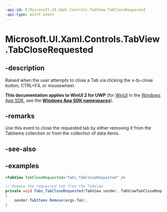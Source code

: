 ```yaml
---
-api-id: E:Microsoft.UI.Xaml.Controls.TabView.TabCloseRequested
-api-type: winrt event
---
```


# Microsoft.UI.Xaml.Controls.TabView.TabCloseRequested

<!--
public event Windows.Foundation.TypedEventHandler<Microsoft.UI.Xaml.Controls.TabView,Microsoft.UI.Xaml.Controls.TabViewTabCloseRequestedEventArgs> TabCloseRequested;
-->

## -description

Raised when the user attempts to close a Tab via clicking the x-to-close button, CTRL+F4, or mousewheel.

**This documentation applies to WinUI 2 for UWP** (for [WinUI](/windows/apps/winui/winui3/) in the [Windows App SDK](/windows/apps/windows-app-sdk/), see the **[Windows App SDK namespaces](/windows/windows-app-sdk/api/winrt/)**).

## -remarks

Use this event to close the requested tab by either removing it from the TabItems collection or from the collection of data items. 

## -see-also

## -examples

``` xml
<TabView TabCloseRequested="Tabs_TabCloseRequested" />
```

``` csharp
// Remove the requested tab from the TabView
private void Tabs_TabCloseRequested(TabView sender, TabViewTabCloseRequestedEventArgs args)
{
    sender.TabItems.Remove(args.Tab);
}
```

